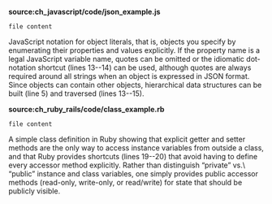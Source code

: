 **source:ch_javascript/code/json_example.js**
```code
file content
```
 JavaScript notation for object literals, that is, objects you specify by enumerating their properties and values explicitly. If the property name is a legal JavaScript variable name, quotes can be omitted or the idiomatic dot-notation shortcut (lines 13--14) can be used, although quotes are always required around all strings when an object is expressed in JSON format. Since objects can contain other objects, hierarchical data structures can be built (line 5) and traversed (lines 13--15).


**source:ch_ruby_rails/code/class_example.rb**
```code
file content
```
 A simple class definition in Ruby showing that explicit getter and setter methods are the only way to access instance variables from outside a class, and that Ruby provides shortcuts (lines 19--20) that avoid having to define every accessor method explicitly.  Rather than distinguish “private” vs.\ “public” instance and class variables, one simply provides public accessor methods (read-only, write-only, or read/write) for state that should be publicly visible.